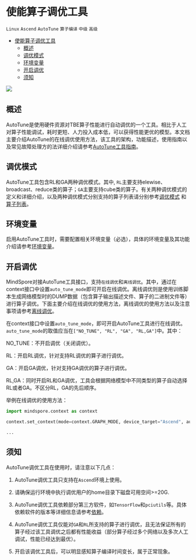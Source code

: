 # 使能算子调优工具

`Linux` `Ascend` `AutoTune` `算子编译` `中级` `高级`

<!-- TOC -->

- [使能算子调优工具](#使能算子调优工具)
    - [概述](#概述)
    - [调优模式](#调优模式)
    - [环境变量](#环境变量)
    - [开启调优](#开启调优)
    - [须知](#须知)

<!-- /TOC -->

<a href="https://gitee.com/mindspore/docs/blob/master/docs/mindspore/programming_guide/source_zh_cn/enable_auto_tune.md" target="_blank"><img src="https://gitee.com/mindspore/docs/raw/master/resource/_static/logo_source.png"></a>&nbsp;&nbsp;

## 概述

AutoTune是使用硬件资源对TBE算子性能进行自动调优的一个工具。相比于人工对算子性能调试，耗时更短、人力投入成本低，可以获得性能更优的模型。本文档主要介绍AutoTune的在线调优使用方法，该工具的架构，功能描述，使用指南以及常见故障处理方的法详细介绍请参考[AutoTune工具指南](https://support.huawei.com/enterprise/zh/doc/EDOC1100206690/31d1d888)。

## 调优模式

AutoTune工具包含RL和GA两种调优模式。其中, `RL`主要支持elewise、broadcast、reduce类的算子；`GA`主要支持cube类的算子。有关两种调优模式的定义和详细介绍，以及两种调优模式分别支持的算子列表请分别参考[调优模式](https://support.huawei.com/enterprise/zh/doc/EDOC1100206690/41bb2c07) 和 [算子列表](https://support.huawei.com/enterprise/zh/doc/EDOC1100206690/74e08a9c)。

## 环境变量

启用AutoTune工具时，需要配置相关环境变量（必选），具体的环境变量及其功能介绍请参考[环境变量](https://support.huawei.com/enterprise/zh/doc/EDOC1100206690/58a01d46)。

## 开启调优

MindSpore对接AutoTune工具接口，支持`在线调优`和`离线调优`。其中，通过在context接口中设置`auto_tune_mode`即可开启在线调优。离线调优则是使用训练脚本生成网络模型时的DUMP数据（包含算子输出描述文件、算子的二进制文件等）进行算子调优。下面主要介绍在线调优的使用方法，离线调优的使用方法以及注意事项请参考[离线调优](https://support.huawei.com/enterprise/zh/doc/EDOC1100206690/2fa72dd0)。

在context接口中设置`auto_tune_mode`，即可开启AutoTune工具进行在线调优。`auto_tune_mode`的取值应当在`["NO_TUNE", "RL", "GA", "RL,GA"]`中。其中：

NO_TUNE：不开启调优（关闭调优）。

RL：开启RL调优，针对支持RL调优的算子进行调优。

GA：开启GA调优，针对支持GA调优的算子进行调优。

RL,GA：同时开启RL和GA调优，工具会根据网络模型中不同类型的算子自动选择RL或者GA。不区分RL，GA的先后顺序。

举例在线调优的使用方法：

```python
import mindspore.context as context

context.set_context(mode=context.GRAPH_MODE, device_target="Ascend", auto_tune_mode="GA,RL")

...
```

## 须知

AutoTune调优工具在使用时，请注意以下几点：

1. AutoTune调优工具只支持在`Ascend`环境上使用。

2. 请确保运行环境中执行调优用户的home目录下磁盘可用空间>=20G.

3. AutoTune调优工具依赖部分第三方软件，如`TensorFlow`和`pciutils`等。具体依赖软件的版本等详细信息请参考[依赖](https://support.huawei.com/enterprise/zh/doc/EDOC1100206690/480d602c)。

4. AutoTune调优工具仅能对`GA`和`RL`所支持的算子进行调优，且无法保证所有的算子经过该工具调优之后都有性能收益（部分算子经过多个网络以及多次人工调试，性能已经达到最优）。

5. 开启该调优工具后，可以明显感知算子编译时间变长，属于正常现象。
